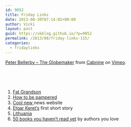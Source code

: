 ```yaml
---
id: 9052
title: Friday Links
date: 2013-08-30T07:14:02+00:00
author: Vicki
layout: post
guid: https://vkblog.github.io/?p=9052
permalink: /2013/08/friday-links-115/
categories:
  - fridaylinks
---
```

[Peter Bellerby &#8211; The Globemaker](http://vimeo.com/63511505) from [Cabnine](http://vimeo.com/cabnine) on [Vimeo](https://vimeo.com).

&nbsp;

&nbsp;

  1. <a href="http://biblioklept.org/2013/08/27/fat-grandson-liu-xiaodong/" target="_blank">Fat Grandson</a>
  2. <a href="http://www.avc.com/a_vc/2013/08/being-pampered.html" target="_blank">How to be pampered</a>
  3. <a href="http://iheartpundits.com/" target="_blank">Cool new </a>news website
  4. <a href="http://www.tabletmag.com/jewish-life-and-religion/141326/portrait-of-the-author" target="_blank">Etgar Keret&#8217;s</a> first short story
  5. <a href="http://www.rimarama.com/lithuania-day-one" target="_blank">Lithuania</a>
  6. <a href="http://flavorwire.com/409359/50-of-the-best-books-you-havent-read-by-authors-you-already-love/24" target="_blank">50 books you haven&#8217;t read yet</a> by authors you love